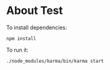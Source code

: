 # About Test

To install dependencies:

    npm install

To run it:

    ./node_modules/karma/bin/karma start
